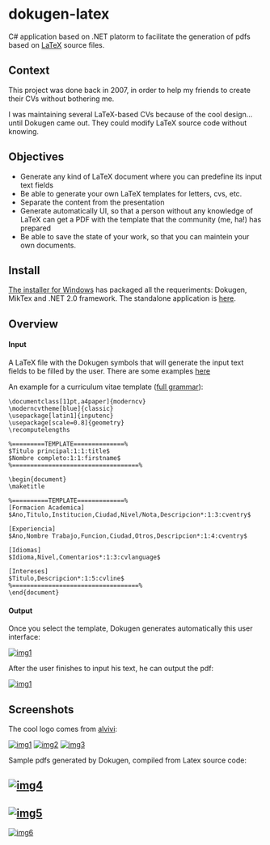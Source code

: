 dokugen-latex
=============

C# application based on .NET platorm to facilitate the generation of pdfs based on [LaTeX](http://en.wikipedia.org/wiki/LaTeX) source files.

Context
-------

This project was done back in 2007, in order to help my friends to create their CVs without bothering me. 

I was maintaining several LaTeX-based CVs because of the cool design... until Dokugen came out. They could modify LaTeX source code without knowing.

Objectives
--------
- Generate any kind of LaTeX document where you can predefine its input text fields
- Be able to generate your own LaTeX templates for letters, cvs, etc.
- Separate the content from the presentation
- Generate automatically UI, so that a person without any knowledge of LaTeX can get a PDF with the template that the community (me, ha!) has prepared
- Be able to save the state of your work, so that you can maintein your own documents.

Install
-------
[The installer for Windows](https://www.dropbox.com/s/5aorpvdbdyzp2mk/install.rar) has packaged all the requeriments: Dokugen, MikTex and .NET 2.0 framework. The standalone application is [here](https://www.dropbox.com/s/jtkv72ffxvym1x2/setup%20DokuGen.msi).

Overview
--------

#### Input 

A LaTeX file with the Dokugen symbols that will generate the input text fields to be filled by the user. There are some examples [here](https://github.com/ompemi/dokugen-latex/tree/master/src/templates) 


An example for a curriculum vitae template ([full grammar](https://github.com/ompemi/dokugen-latex/blob/master/src/templates/plantilla_Carta%20Basica.txt)):

```
\documentclass[11pt,a4paper]{moderncv}
\moderncvtheme[blue]{classic}  
\usepackage[latin1]{inputenc}  
\usepackage[scale=0.8]{geometry}
\recomputelengths               

%=========TEMPLATE==============%
$Titulo principal:1:1:title$
$Nombre completo:1:1:firstname$
%===================================%

\begin{document}
\maketitle

%==========TEMPLATE=============%
[Formacion Academica]
$Ano,Titulo,Institucion,Ciudad,Nivel/Nota,Descripcion*:1:3:cventry$

[Experiencia]
$Ano,Nombre Trabajo,Funcion,Ciudad,Otros,Descripcion*:1:4:cventry$

[Idiomas]
$Idioma,Nivel,Comentarios*:1:3:cvlanguage$

[Intereses]
$Titulo,Descripcion*:1:5:cvline$
%===================================%
\end{document}
```

#### Output

Once you select the template, Dokugen generates automatically this user interface:

[![img1](https://github.com/ompemi/dokugen-latex/raw/master/readme-images/outputui.png)]()

After the user finishes to input his text, he can output the pdf:

[![img1](https://github.com/ompemi/dokugen-latex/raw/master/readme-images/pdf.png)]()


Screenshots
-----------

The cool logo comes from [alvivi](https://github.com/alvivi):

[![img1](https://github.com/ompemi/dokugen-latex/raw/master/readme-images/aplicacion2.jpeg)]()
[![img2](https://github.com/ompemi/dokugen-latex/raw/master/readme-images/aplicacion3.jpeg)]()
[![img3](https://github.com/ompemi/dokugen-latex/raw/master/readme-images/aplicacion.jpeg)]()

Sample pdfs generated by Dokugen, compiled from Latex source code:

[![img4](https://github.com/ompemi/dokugen-latex/raw/master/readme-images/ejemplo.jpeg)]()
---------
[![img5](https://github.com/ompemi/dokugen-latex/raw/master/readme-images/ejemplo2.jpeg)]()
---------
[![img6](https://github.com/ompemi/dokugen-latex/raw/master/readme-images/ejemplo3.jpeg)]()



